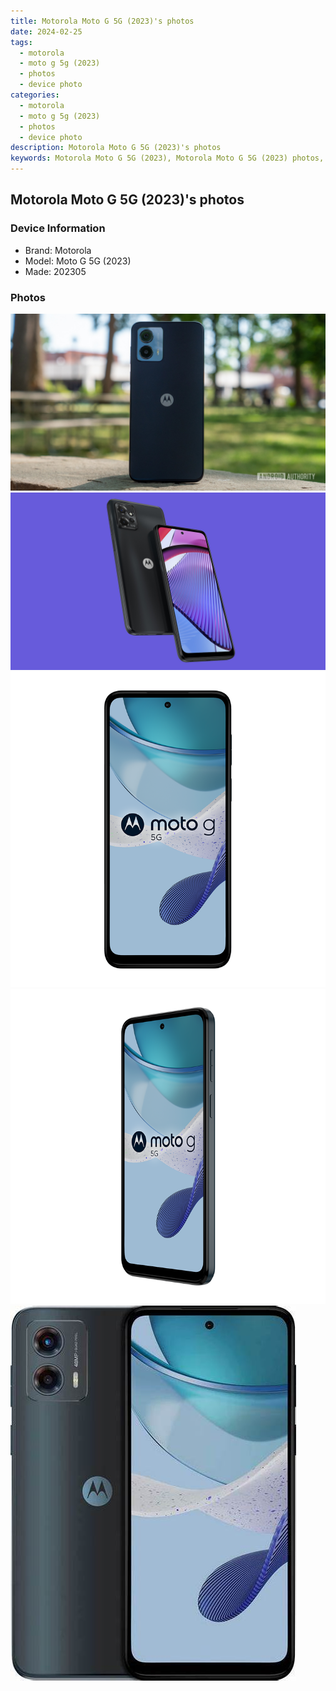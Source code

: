 ```yaml
---
title: Motorola Moto G 5G (2023)'s photos
date: 2024-02-25
tags: 
  - motorola
  - moto g 5g (2023)
  - photos
  - device photo
categories: 
  - motorola
  - moto g 5g (2023)
  - photos
  - device photo
description: Motorola Moto G 5G (2023)'s photos
keywords: Motorola Moto G 5G (2023), Motorola Moto G 5G (2023) photos, Motorola Moto G 5G (2023) device photo
---
```


## Motorola Moto G 5G (2023)'s photos

### Device Information

- Brand: Motorola
- Model: Moto G 5G (2023)
- Made: 202305

### Photos

![/images/best-assets/devices/motorola/motorola-moto-g-5g-(2023)/1.jpg](/images/best-assets/devices/motorola/motorola-moto-g-5g-(2023)/1.jpg)
![/images/best-assets/devices/motorola/motorola-moto-g-5g-(2023)/2.jpg](/images/best-assets/devices/motorola/motorola-moto-g-5g-(2023)/2.jpg)
![/images/best-assets/devices/motorola/motorola-moto-g-5g-(2023)/3.jpg](/images/best-assets/devices/motorola/motorola-moto-g-5g-(2023)/3.jpg)
![/images/best-assets/devices/motorola/motorola-moto-g-5g-(2023)/4.jpg](/images/best-assets/devices/motorola/motorola-moto-g-5g-(2023)/4.jpg)
![/images/best-assets/devices/motorola/motorola-moto-g-5g-(2023)/5.jpg](/images/best-assets/devices/motorola/motorola-moto-g-5g-(2023)/5.jpg)
